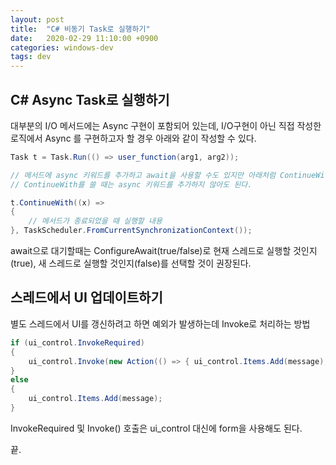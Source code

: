 ```yaml
---
layout: post
title:  "C# 비동기 Task로 실행하기"
date:   2020-02-29 11:10:00 +0900
categories: windows-dev
tags: dev
---
```


## C# Async Task로 실행하기

대부분의 I/O 메서드에는 Async 구현이 포함되어 있는데, I/O구현이 아닌 직접 작성한 로직에서 Async 를 구현하고자 할 경우 아래와 같이 작성할 수 있다.


```csharp
Task t = Task.Run(() => user_function(arg1, arg2));

// 메서드에 async 키워드를 추가하고 await을 사용할 수도 있지만 아래처럼 ContinueWith()를 사용해도 된다.
// ContinueWith를 쓸 때는 async 키워드를 추가하지 않아도 된다.

t.ContinueWith((x) => 
{
    // 메서드가 종료되었을 때 실행할 내용
}, TaskScheduler.FromCurrentSynchronizationContext());
```

await으로 대기할때는 ConfigureAwait(true/false)로 현재 스레드로 실행할 것인지(true), 새 스레드로 실행할 것인지(false)를 선택할 것이 권장된다.


## 스레드에서 UI 업데이트하기

별도 스레드에서 UI를 갱신하려고 하면 예외가 발생하는데 Invoke로 처리하는 방법

```csharp
if (ui_control.InvokeRequired)
{
    ui_control.Invoke(new Action(() => { ui_control.Items.Add(message); }));
}
else
{
    ui_control.Items.Add(message);
}
```

InvokeRequired 및 Invoke() 호출은 ui_control 대신에 form을 사용해도 된다.


끝.
